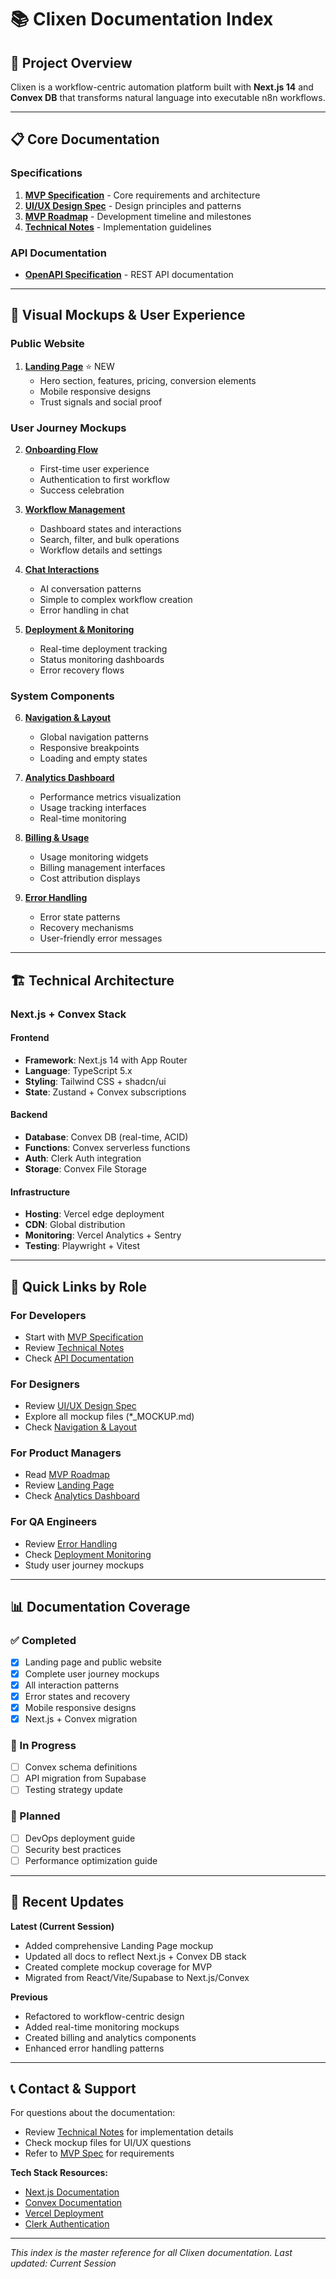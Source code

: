 # 📚 Clixen Documentation Index

## 🚀 **Project Overview**
Clixen is a workflow-centric automation platform built with **Next.js 14** and **Convex DB** that transforms natural language into executable n8n workflows.

---

## 📋 **Core Documentation**

### **Specifications**
1. **[MVP Specification](./CLIXEN_MVP_SPEC.md)** - Core requirements and architecture
2. **[UI/UX Design Spec](./CLIXEN_UI_UX_DESIGN_SPEC.md)** - Design principles and patterns
3. **[MVP Roadmap](./CLIXEN_MVP_ROADMAP.md)** - Development timeline and milestones
4. **[Technical Notes](./TECH_NOTES.md)** - Implementation guidelines

### **API Documentation**
- **[OpenAPI Specification](./api/openapi.yaml)** - REST API documentation

---

## 🎨 **Visual Mockups & User Experience**

### **Public Website**
1. **[Landing Page](./LANDING_PAGE_MOCKUP.md)** ⭐ NEW
   - Hero section, features, pricing, conversion elements
   - Mobile responsive designs
   - Trust signals and social proof

### **User Journey Mockups**
2. **[Onboarding Flow](./ONBOARDING_FLOW_MOCKUP.md)**
   - First-time user experience
   - Authentication to first workflow
   - Success celebration

3. **[Workflow Management](./PROJECT_WORKFLOW_MANAGEMENT_MOCKUP.md)**
   - Dashboard states and interactions
   - Search, filter, and bulk operations
   - Workflow details and settings

4. **[Chat Interactions](./CHAT_INTERACTION_PATTERNS_MOCKUP.md)**
   - AI conversation patterns
   - Simple to complex workflow creation
   - Error handling in chat

5. **[Deployment & Monitoring](./DEPLOYMENT_STATUS_MONITORING_MOCKUP.md)**
   - Real-time deployment tracking
   - Status monitoring dashboards
   - Error recovery flows

### **System Components**
6. **[Navigation & Layout](./NAVIGATION_LAYOUT_PATTERNS_MOCKUP.md)**
   - Global navigation patterns
   - Responsive breakpoints
   - Loading and empty states

7. **[Analytics Dashboard](./ANALYTICS_DASHBOARD_MOCKUP.md)**
   - Performance metrics visualization
   - Usage tracking interfaces
   - Real-time monitoring

8. **[Billing & Usage](./BILLING_USAGE_COMPONENTS_MOCKUP.md)**
   - Usage monitoring widgets
   - Billing management interfaces
   - Cost attribution displays

9. **[Error Handling](./ERROR_HANDLING_UI_MOCKUP.md)**
   - Error state patterns
   - Recovery mechanisms
   - User-friendly error messages

---

## 🏗️ **Technical Architecture**

### **Next.js + Convex Stack**

#### **Frontend**
- **Framework**: Next.js 14 with App Router
- **Language**: TypeScript 5.x
- **Styling**: Tailwind CSS + shadcn/ui
- **State**: Zustand + Convex subscriptions

#### **Backend**
- **Database**: Convex DB (real-time, ACID)
- **Functions**: Convex serverless functions
- **Auth**: Clerk Auth integration
- **Storage**: Convex File Storage

#### **Infrastructure**
- **Hosting**: Vercel edge deployment
- **CDN**: Global distribution
- **Monitoring**: Vercel Analytics + Sentry
- **Testing**: Playwright + Vitest

---

## 🎯 **Quick Links by Role**

### **For Developers**
- Start with [MVP Specification](./CLIXEN_MVP_SPEC.md)
- Review [Technical Notes](./TECH_NOTES.md)
- Check [API Documentation](./api/openapi.yaml)

### **For Designers**
- Review [UI/UX Design Spec](./CLIXEN_UI_UX_DESIGN_SPEC.md)
- Explore all mockup files (*_MOCKUP.md)
- Check [Navigation & Layout](./NAVIGATION_LAYOUT_PATTERNS_MOCKUP.md)

### **For Product Managers**
- Read [MVP Roadmap](./CLIXEN_MVP_ROADMAP.md)
- Review [Landing Page](./LANDING_PAGE_MOCKUP.md)
- Check [Analytics Dashboard](./ANALYTICS_DASHBOARD_MOCKUP.md)

### **For QA Engineers**
- Review [Error Handling](./ERROR_HANDLING_UI_MOCKUP.md)
- Check [Deployment Monitoring](./DEPLOYMENT_STATUS_MONITORING_MOCKUP.md)
- Study user journey mockups

---

## 📊 **Documentation Coverage**

### **✅ Completed**
- [x] Landing page and public website
- [x] Complete user journey mockups
- [x] All interaction patterns
- [x] Error states and recovery
- [x] Mobile responsive designs
- [x] Next.js + Convex migration

### **🚧 In Progress**
- [ ] Convex schema definitions
- [ ] API migration from Supabase
- [ ] Testing strategy update

### **📝 Planned**
- [ ] DevOps deployment guide
- [ ] Security best practices
- [ ] Performance optimization guide

---

## 🔄 **Recent Updates**

**Latest (Current Session)**
- Added comprehensive Landing Page mockup
- Updated all docs to reflect Next.js + Convex DB stack
- Created complete mockup coverage for MVP
- Migrated from React/Vite/Supabase to Next.js/Convex

**Previous**
- Refactored to workflow-centric design
- Added real-time monitoring mockups
- Created billing and analytics components
- Enhanced error handling patterns

---

## 📞 **Contact & Support**

For questions about the documentation:
- Review [Technical Notes](./TECH_NOTES.md) for implementation details
- Check mockup files for UI/UX questions
- Refer to [MVP Spec](./CLIXEN_MVP_SPEC.md) for requirements

**Tech Stack Resources:**
- [Next.js Documentation](https://nextjs.org/docs)
- [Convex Documentation](https://docs.convex.dev)
- [Vercel Deployment](https://vercel.com/docs)
- [Clerk Authentication](https://clerk.dev/docs)

---

*This index is the master reference for all Clixen documentation. Last updated: Current Session*